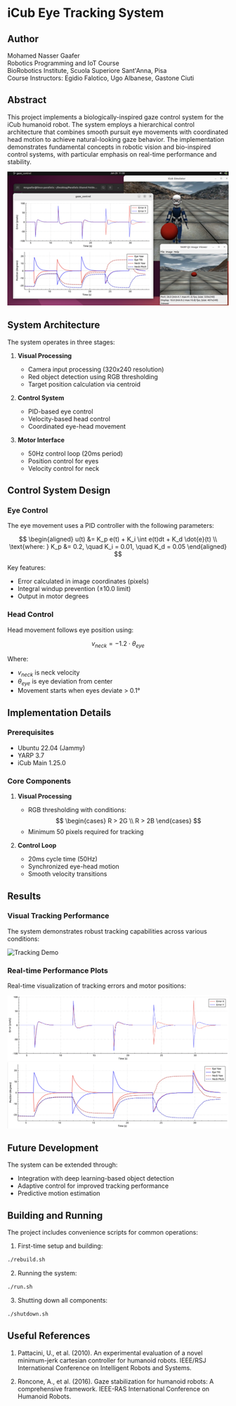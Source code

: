 # iCub Eye Tracking System

## Author
Mohamed Nasser Gaafer  
Robotics Programming and IoT Course  
BioRobotics Institute, Scuola Superiore Sant'Anna, Pisa  
Course Instructors: Egidio Falotico, Ugo Albanese, Gastone Ciuti

## Abstract



This project implements a biologically-inspired gaze control system for the iCub humanoid robot. The system employs a hierarchical control architecture that combines smooth pursuit eye movements with coordinated head motion to achieve natural-looking gaze behavior. The implementation demonstrates fundamental concepts in robotic vision and bio-inspired control systems, with particular emphasis on real-time performance and stability.

![System Overview](docs/screenshots/system_overview.png)

## System Architecture

The system operates in three stages:

1. **Visual Processing**
   - Camera input processing (320x240 resolution)
   - Red object detection using RGB thresholding
   - Target position calculation via centroid

2. **Control System**
   - PID-based eye control
   - Velocity-based head control
   - Coordinated eye-head movement

3. **Motor Interface**
   - 50Hz control loop (20ms period)
   - Position control for eyes
   - Velocity control for neck


## Control System Design

### Eye Control

The eye movement uses a PID controller with the following parameters:

$$
\begin{aligned}
u(t) &= K_p e(t) + K_i \int e(t)dt + K_d \dot{e}(t) \\
\text{where: } K_p &= 0.2, \quad K_i = 0.01, \quad K_d = 0.05
\end{aligned}
$$

Key features:
- Error calculated in image coordinates (pixels)
- Integral windup prevention (±10.0 limit)
- Output in motor degrees

### Head Control

Head movement follows eye position using:

$$
v_{neck} = -1.2 \cdot \theta_{eye}
$$

Where:
- $v_{neck}$ is neck velocity
- $\theta_{eye}$ is eye deviation from center
- Movement starts when eyes deviate > 0.1°

## Implementation Details

### Prerequisites
- Ubuntu 22.04 (Jammy)
- YARP 3.7
- iCub Main 1.25.0

### Core Components

1. **Visual Processing**
   - RGB thresholding with conditions:
     $$
     \begin{cases}
     R > 2G \\
     R > 2B
     \end{cases}
     $$
   - Minimum 50 pixels required for tracking

2. **Control Loop**
   - 20ms cycle time (50Hz)
   - Synchronized eye-head motion
   - Smooth velocity transitions

## Results

### Visual Tracking Performance

The system demonstrates robust tracking capabilities across various conditions:

![Tracking Demo](https://github.com/user-attachments/assets/77daaf11-1af8-4641-ae73-4d66149ae396)

### Real-time Performance Plots

Real-time visualization of tracking errors and motor positions:

![Error Plot](docs/screenshots/error_plot.png)
![Position Plot](docs/screenshots/position_plot.png)

## Future Development

The system can be extended through:
- Integration with deep learning-based object detection
- Adaptive control for improved tracking performance
- Predictive motion estimation

## Building and Running

The project includes convenience scripts for common operations:

1. First-time setup and building:
```bash
./rebuild.sh
```

2. Running the system:
```bash
./run.sh
```

3. Shutting down all components:
```bash
./shutdown.sh
```

## Useful References

1. Pattacini, U., et al. (2010). An experimental evaluation of a novel minimum-jerk cartesian controller for humanoid robots. IEEE/RSJ International Conference on Intelligent Robots and Systems.

2. Roncone, A., et al. (2016). Gaze stabilization for humanoid robots: A comprehensive framework. IEEE-RAS International Conference on Humanoid Robots.
